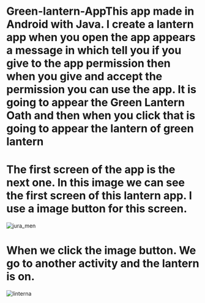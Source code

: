 # Green-lantern-AppThis app made in Android with Java. I create a lantern app when you open the app appears a message in which tell you if you give to the app permission then when you give and accept the permission you can use the app. It is going to appear the Green Lantern Oath and then when you click that is going to appear the lantern of green lantern
# The first screen of the app is the next one. In this image we can see the first screen of this lantern app. I use a image button for this screen.
![jura_men](https://user-images.githubusercontent.com/20567845/143658241-d29c8d6e-9c13-45f2-945c-8fcf529db2ae.png)
# When we click the image button. We go to another activity and the lantern is on.
![linterna](https://user-images.githubusercontent.com/20567845/143658496-59a507c2-040c-44c4-9853-0280c9e25bf5.png)
